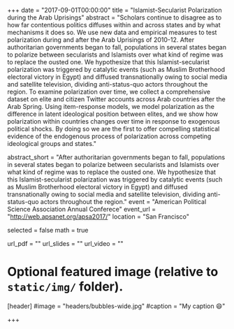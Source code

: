 +++
date = "2017-09-01T00:00:00"
title = "Islamist-Secularist Polarization during the Arab Uprisings"
abstract = "Scholars continue to disagree as to how far contentious politics diffuses within and across states and by what mechanisms it does so.  We use new data and empirical measures to test polarization during and after the Arab Uprisings of 2010-12.  After authoritarian governments began to fall, populations in several states began to polarize between secularists and Islamists over what kind of regime was to replace the ousted one.  We hypothesize that this Islamist-secularist polarization was triggered by catalytic events (such as Muslim Brotherhood electoral victory in Egypt) and diffused transnationally owing to social media and satellite television, dividing anti-status-quo actors throughout the region.  To examine polarization over time, we collect a comprehensive dataset on elite and citizen Twitter accounts across Arab countries after the Arab Spring. Using item-response models, we model polarization as the difference in latent ideological position between elites, and we show how polarization within countries changes over time in response to exogenous political shocks. By doing so we are the first to offer compelling statistical evidence of the endogenous process of polarization across competing ideological groups and states."

abstract_short = "After authoritarian governments began to fall, populations in several states began to polarize between secularists and Islamists over what kind of regime was to replace the ousted one.  We hypothesize that this Islamist-secularist polarization was triggered by catalytic events (such as Muslim Brotherhood electoral victory in Egypt) and diffused transnationally owing to social media and satellite television, dividing anti-status-quo actors throughout the region."
event = "American Political Science Association Annual Conferece"
event_url = "http://web.apsanet.org/apsa2017/"
location = "San Francisco"

selected = false
math = true

url_pdf = ""
url_slides = ""
url_video = ""

# Optional featured image (relative to `static/img/` folder).
[header]
#image = "headers/bubbles-wide.jpg"
#caption = "My caption :smile:"

+++


